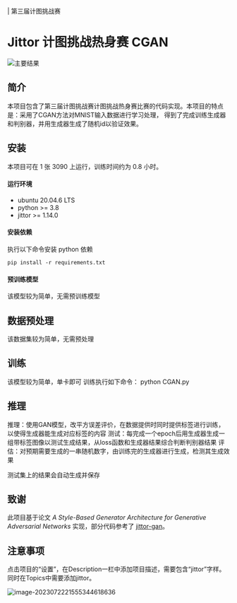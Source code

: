 | 第三届计图挑战赛

# Jittor 计图挑战热身赛 CGAN

![主要结果](https://s3.bmp.ovh/imgs/2023/07/22/2445e1b9a57cc4c9.png)


## 简介

本项目包含了第三届计图挑战赛计图挑战热身赛比赛的代码实现。本项目的特点是：采用了CGAN方法对MNIST输入数据进行学习处理，
得到了完成训练生成器和判别器，并用生成器生成了随机id以验证效果。

## 安装 

本项目可在 1 张 3090 上运行，训练时间约为 0.8 小时。

#### 运行环境
- ubuntu 20.04.6 LTS
- python >= 3.8
- jittor >= 1.14.0

#### 安装依赖
执行以下命令安装 python 依赖
```
pip install -r requirements.txt
```

#### 预训练模型
该模型较为简单，无需预训练模型

## 数据预处理
该数据集较为简单，无需预处理

## 训练
该模型较为简单，单卡即可
训练执行如下命令：
python CGAN.py

## 推理
推理：使用GAN模型，改平方误差评价，在数据提供时同时提供标签进行训练，以使得生成器能生成对应标签的内容
测试：每完成一个epoch后用生成器生成一组带标签图像以测试生成结果，从loss函数和生成器结果综合判断判别器结果
评估：对预期需要生成的一串随机数字，由训练完的生成器进行生成，检测其生成效果

测试集上的结果会自动生成并保存

## 致谢

此项目基于论文 *A Style-Based Generator Architecture for Generative Adversarial Networks* 实现，部分代码参考了 [jittor-gan](https://github.com/Jittor/gan-jittor)。

## 注意事项

点击项目的“设置”，在Description一栏中添加项目描述，需要包含“jittor”字样。同时在Topics中需要添加jittor。

![image-2023072221555344618636](https://s3.bmp.ovh/imgs/2023/07/22/2445e1b9a57cc4c9.png)